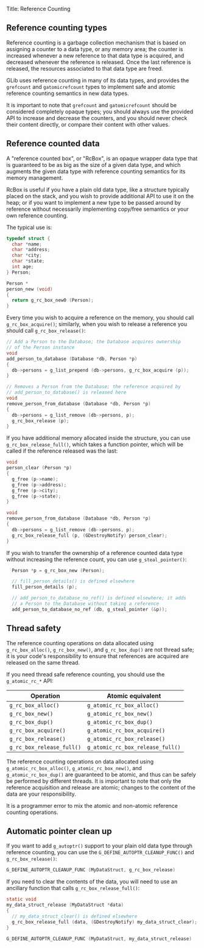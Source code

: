 Title: Reference Counting

## Reference counting types

Reference counting is a garbage collection mechanism that is based on
assigning a counter to a data type, or any memory area; the counter is
increased whenever a new reference to that data type is acquired, and
decreased whenever the reference is released. Once the last reference is
released, the resources associated to that data type are freed.

GLib uses reference counting in many of its data types, and provides the
`grefcount` and `gatomicrefcount` types to implement safe and atomic
reference counting semantics in new data types.

It is important to note that `grefcount` and `gatomicrefcount` should be
considered completely opaque types; you should always use the provided API
to increase and decrease the counters, and you should never check their
content directly, or compare their content with other values.

## Reference counted data

A "reference counted box", or "RcBox", is an opaque wrapper data type that
is guaranteed to be as big as the size of a given data type, and which
augments the given data type with reference counting semantics for its
memory management.

RcBox is useful if you have a plain old data type, like a structure
typically placed on the stack, and you wish to provide additional API to use
it on the heap; or if you want to implement a new type to be passed around
by reference without necessarily implementing copy/free semantics or your
own reference counting.

The typical use is:

```c
typedef struct {
  char *name;
  char *address;
  char *city;
  char *state;
  int age;
} Person;

Person *
person_new (void)
{
  return g_rc_box_new0 (Person);
}
```

Every time you wish to acquire a reference on the memory, you should call
`g_rc_box_acquire()`; similarly, when you wish to release a reference you
should call `g_rc_box_release()`:

```c
// Add a Person to the Database; the Database acquires ownership
// of the Person instance
void
add_person_to_database (Database *db, Person *p)
{
  db->persons = g_list_prepend (db->persons, g_rc_box_acquire (p));
}

// Removes a Person from the Database; the reference acquired by
// add_person_to_database() is released here
void
remove_person_from_database (Database *db, Person *p)
{
  db->persons = g_list_remove (db->persons, p);
  g_rc_box_release (p);
}
```

If you have additional memory allocated inside the structure, you can use
`g_rc_box_release_full()`, which takes a function pointer, which will be
called if the reference released was the last:

```c
void
person_clear (Person *p)
{
  g_free (p->name);
  g_free (p->address);
  g_free (p->city);
  g_free (p->state);
}

void
remove_person_from_database (Database *db, Person *p)
{
  db->persons = g_list_remove (db->persons, p);
  g_rc_box_release_full (p, (GDestroyNotify) person_clear);
}
```

If you wish to transfer the ownership of a reference counted data
type without increasing the reference count, you can use `g_steal_pointer()`:

```c
  Person *p = g_rc_box_new (Person);

  // fill_person_details() is defined elsewhere
  fill_person_details (p);

  // add_person_to_database_no_ref() is defined elsewhere; it adds
  // a Person to the Database without taking a reference
  add_person_to_database_no_ref (db, g_steal_pointer (&p));
```

## Thread safety

The reference counting operations on data allocated using
`g_rc_box_alloc()`, `g_rc_box_new()`, and `g_rc_box_dup()` are not thread
safe; it is your code's responsibility to ensure that references are
acquired are released on the same thread.

If you need thread safe reference counting, you should use the
`g_atomic_rc_*` API:

| Operation                 | Atomic equivalent                |
|---------------------------|----------------------------------|
| `g_rc_box_alloc()`        | `g_atomic_rc_box_alloc()`        |
| `g_rc_box_new()`          | `g_atomic_rc_box_new()`          |
| `g_rc_box_dup()`          | `g_atomic_rc_box_dup()`          |
| `g_rc_box_acquire()`      | `g_atomic_rc_box_acquire()`      |
| `g_rc_box_release()`      | `g_atomic_rc_box_release()`      |
| `g_rc_box_release_full()` | `g_atomic_rc_box_release_full()` |

The reference counting operations on data allocated using
`g_atomic_rc_box_alloc()`, `g_atomic_rc_box_new()`, and
`g_atomic_rc_box_dup()` are guaranteed to be atomic, and thus can be safely
be performed by different threads. It is important to note that only the
reference acquisition and release are atomic; changes to the content of the
data are your responsibility.

It is a programmer error to mix the atomic and non-atomic reference counting
operations.

## Automatic pointer clean up

If you want to add `g_autoptr()` support to your plain old data type through
reference counting, you can use the `G_DEFINE_AUTOPTR_CLEANUP_FUNC()` and
`g_rc_box_release()`:

```c
G_DEFINE_AUTOPTR_CLEANUP_FUNC (MyDataStruct, g_rc_box_release)
```

If you need to clear the contents of the data, you will need to use an
ancillary function that calls `g_rc_box_release_full()`:

```c
static void
my_data_struct_release (MyDataStruct *data)
{
  // my_data_struct_clear() is defined elsewhere
  g_rc_box_release_full (data, (GDestroyNotify) my_data_struct_clear);
}

G_DEFINE_AUTOPTR_CLEANUP_FUNC (MyDataStruct, my_data_struct_release)
```
